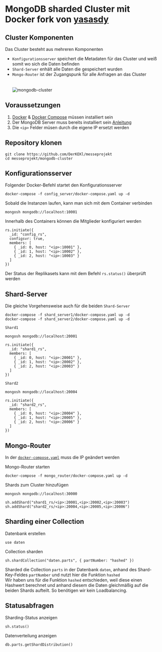 # MongoDB sharded Cluster mit Docker fork von [yasasdy](https://github.com/yasasdy/mongodb-sharding/tree/main)

## Cluster Komponenten
Das Cluster besteht aus mehreren Komponenten
* `Konfigurationsserver` speichert die Metadaten für das Cluster und weiß somit wo sich die Daten befinden
* `Shard-Server` enhält alle Daten die gespeichert wurden
* `Mongo-Router` ist der Zugangspunk für alle Anfragen an das Cluster
  <br>
  <br>
  <br>
![mongodb-cluster]([https://github.com/DerKEKl/messeprojekt/blob/3bf634d2ba132c40ab50c67a56795ea6710bc7b4/mongodb-cluster.jpg](https://github.com/DerKEKl/messeprojekt/blob/729f88434cf4653693e2c1901d78b5e5d568ce57/mongodb-cluster.png))


## Voraussetzungen
1. [Docker](https://docs.docker.com/engine/install/) & [Docker Compose](https://docs.docker.com/compose/install/) müssen installiert sein
2. Der MongoDB Server muss bereits installiert sein [Anleitung](https://github.com/DerKEKl/messeprojekt/blob/9f876e6d1f50d796155ae4e295d76284436ae293/mongodb-cluster/mongodb.md)
3. Die `<ip>` Felder müsen durch die eigene IP ersetzt werden

## Repository klonen
```
git clone https://github.com/DerKEKl/messeprojekt
cd messeprojekt/mongodb-cluster
```

## Konfigurationsserver
Folgender Docker-Befehl startet den Konfigurationsserver
```
docker-compose -f config_server/docker-compose.yaml up -d
```
Sobald die Instanzen laufen, kann man sich mit dem Container verbinden
```
mongosh mongodb://localhost:10001
```
Innerhalb des Containers können die Mitglieder konfiguriert werden
```
rs.initiate({
  _id: "config_rs",
  configsvr: true,
  members: [
    { _id: 0, host: "<ip>:10001" },
    { _id: 1, host: "<ip>:10002" },
    { _id: 2, host: "<ip>:10003" }
  ]
})
```
Der Status der Replikasets kann mit dem Befehl `rs.status()` überprüft werden

## Shard-Server
Die gleiche Vorgehensweise auch für die beiden `Shard-Server`

```
docker-compose -f shard_server1/docker-compose.yaml up -d
docker-compose -f shard_server2/docker-compose.yaml up -d
```
`Shard1`
```
mongosh mongodb://localhost:20001

rs.initiate({
  _id: "shard1_rs",
  members: [
    { _id: 0, host: "<ip>:20001" },
    { _id: 1, host: "<ip>:20002" },
    { _id: 2, host: "<ip>:20003" }
  ]
})
```
`Shard2`
```
mongosh mongodb://localhost:20004

rs.initiate({
  _id: "shard2_rs",
  members: [
    { _id: 0, host: "<ip>:20004" },
    { _id: 1, host: "<ip>:20005" },
    { _id: 2, host: "<ip>:20006" }
  ]
})
```
## Mongo-Router
In der [`docker-compose.yaml`](https://github.com/DerKEKl/messeprojekt/blob/master/mongodb-cluster/mongo_router/docker-compose.yaml) muss die IP geändert werden <br>

Mongo-Router starten
```
docker-compose -f mongo_router/docker-compose.yaml up -d
```
Shards zum Cluster hinzufügen
```
mongosh mongodb://localhost:30000

sh.addShard("shard1_rs/<ip>:20001,<ip>:20002,<ip>:20003")
sh.addShard("shard2_rs/<ip>:20004,<ip>:20005,<ip>:20006")
```

## Sharding einer Collection
Datenbank erstellen
```
use daten
```
Collection sharden
```
sh.shardCollection("daten.parts", { partNumber: "hashed" })
```
Sharded die Collection `parts` in der Datenbank `daten`, anhand des Shard-Key-Feldes `partNumber` und nutzt hier die Funktion `hashed`<br>
Wir haben uns für die Funktion `hashed` entschieden, weil diese einen Hashwert berechnet und anhand diesem die Daten gleichmäßig auf die beiden Shards aufteilt. So benötigen wir kein Loadbalancing.
## Statusabfragen
Sharding-Status anzeigen
```
sh.status()
```
Datenverteilung anzeigen
```
db.parts.getShardDistribution()
```

